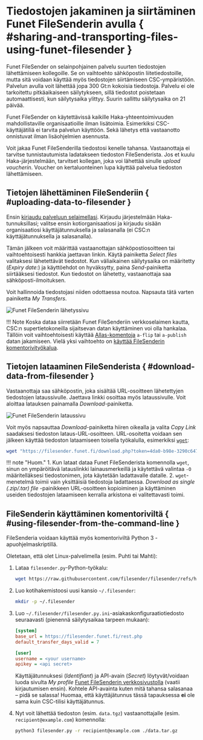 # Tiedostojen jakaminen ja siirtäminen Funet FileSenderin avulla { #sharing-and-transporting-files-using-funet-filesender }

Funet FileSender on selainpohjainen palvelu suurten tiedostojen lähettämiseen
kollegoille. Se on vaihtoehto sähköpostin liitetiedostoille, mutta sitä voidaan
käyttää myös tiedostojen siirtämiseen CSC-ympäristöön. Palvelun avulla voit
lähettää jopa 300 Gt:n kokoisia tiedostoja. Palvelu ei ole tarkoitettu
pitkäaikaiseen säilytykseen, sillä tiedostot poistetaan automaattisesti, kun
säilytysaika ylittyy. Suurin sallittu säilytysaika on 21 päivää.

Funet FileSender on käytettävissä kaikille Haka-yhteentoimivuuden
mahdollistaville organisaatioille ilman lisätoimia. Esimerkiksi
CSC-käyttäjätiliä ei tarvita palvelun käyttöön. Sekä lähetys että vastaanotto
onnistuvat ilman lisäohjelmien asennusta.

Voit jakaa Funet FileSenderilla tiedostosi kenelle tahansa. Vastaanottaja ei
tarvitse tunnistautumista ladatakseen tiedoston FileSenderista. Jos et kuulu
Haka-järjestelmään, tarvitset kollegan, joka voi lähettää sinulle
_upload voucherin_. Voucher on kertaluonteinen lupa käyttää palvelua
tiedoston lähettämiseen.

## Tietojen lähettäminen FileSenderiin { #uploading-data-to-filesender }

Ensin [kirjaudu palveluun selaimellasi](https://filesender.funet.fi).
Kirjaudu järjestelmään Haka-tunnuksillasi; valitse ensin kotiorganisaatiosi ja
kirjaudu sisään organisaatiosi käyttäjätunnuksella ja salasanalla (ei CSC:n
käyttäjätunnuksella ja salasanalla).

Tämän jälkeen voit määrittää vastaanottajan sähköpostiosoitteen tai
vaihtoehtoisesti hankkia jaettavan linkin. Käytä painiketta _Select files_
valitaksesi lähetettävät tiedostot. Kun väliaikainen säilytysaika on määritetty
(_Expiry date:_) ja käyttöehdot on hyväksytty, paina _Send_-painiketta
siirtääksesi tiedostot. Kun tiedostot on lähetetty, vastaanottaja saa
sähköposti-ilmoituksen.

Voit hallinnoida tiedostojasi niiden odottaessa noutoa. Napsauta tätä varten
painiketta _My Transfers_.

![Funet FileSenderin lähetyssivu](/img/funet_upload.png 'Funet FileSenderin lähetyssivu')

!!! Note
    Koska dataa siirretään Funet FileSenderiin verkkoselaimen kautta, CSC:n
    supertietokoneilla sijaitsevan datan käyttäminen voi olla hankalaa. Tällöin
    voit vaihtoehtoisesti käyttää
    [Allas-komentoja](../Allas/using_allas/a_commands.md) `a-flip` tai
    `a-publish` datan jakamiseen. Vielä yksi vaihtoehto on
    [käyttää FileSenderin komentorivityökalua](#using-filesender-from-the-command-line).

## Tietojen lataaminen FileSenderista { #download-data-from-filesender }

Vastaanottaja saa sähköpostin, joka sisältää URL-osoitteen lähetettyjen
tiedostojen lataussivulle. Jaettava linkki osoittaa myös lataussivulle. Voit
aloittaa latauksen painamalla _Download_-painiketta.

![Funet FileSenderin lataussivu](/img/funet_download.png)

Voit myös napsauttaa _Download_-painiketta hiiren oikealla ja valita
_Copy Link_ saadaksesi tiedoston lataus-URL-osoitteen. URL-osoitetta voidaan
sen jälkeen käyttää tiedoston lataamiseen toisella työkalulla, esimerkiksi
[`wget`](wget.md):

```bash
wget "https://filesender.funet.fi/download.php?token=4da0-b98e-3290c6471469&files_ids=36805" -O data_from_FS
```

!!! note "Huom."
    1. Kun lataat dataa Funet FileSenderista komennolla `wget`, sinun on
       ympäröitävä latauslinkki lainausmerkeillä ja käytettävä valintaa `-O`
       määritelläksesi tiedostonimen, jota käytetään ladattavalle datalle.
    2. `wget`-menetelmä toimii vain yksittäisiä tiedostoja ladattaessa.
       _Download as single (.zip/.tar) file_ -painikkeen URL-osoitteen
       kopioiminen ja käyttäminen useiden tiedostojen lataamiseen kerralla
       arkistona ei valitettavasti toimi.

## FileSenderin käyttäminen komentoriviltä { #using-filesender-from-the-command-line }

FileSenderia voidaan käyttää myös komentoriviltä Python 3
-apuohjelmaskriptillä.

Oletetaan, että olet Linux-palvelimella (esim. Puhti tai Mahti):

1. Lataa `filesender.py`-Python-työkalu:

    ```bash
    wget https://raw.githubusercontent.com/filesender/filesender/refs/heads/development/scripts/client/filesender.py
    ```

2. Luo kotihakemistoosi uusi kansio `~/.filesender`:

    ```bash
    mkdir -p ~/.filesender
    ```

3. Luo `~/.filesender/filesender.py.ini`-asiakaskonfiguraatiotiedosto
   seuraavasti (pienennä säilytysaikaa tarpeen mukaan):

    ```ini
    [system]
    base_url = https://filesender.funet.fi/rest.php
    default_transfer_days_valid = 7

    [user]
    username = <your username>
    apikey = <api secret>
    ```

    Käyttäjätunnuksesi (_Identifiant_) ja API-avain (_Secret_) löytyvät/voidaan
    luoda sivulta _My profile_ [Funet FileSenderin verkkosivustolla](https://filesender.funet.fi/)
    (vaatii kirjautumisen ensin). Kohtele API-avainta kuten mitä tahansa
    salasanaa – pidä se salassa! Huomaa, että käyttäjätunnus tässä tapauksessa
    **ei** ole sama kuin CSC-tilisi käyttäjätunnus.

4. Nyt voit lähettää tiedoston (esim. `data.tgz`) vastaanottajalle (esim.
   `recipient@example.com`) komennolla:

    ```bash
    python3 filesender.py -r recipient@example.com ./data.tar.gz
    ```